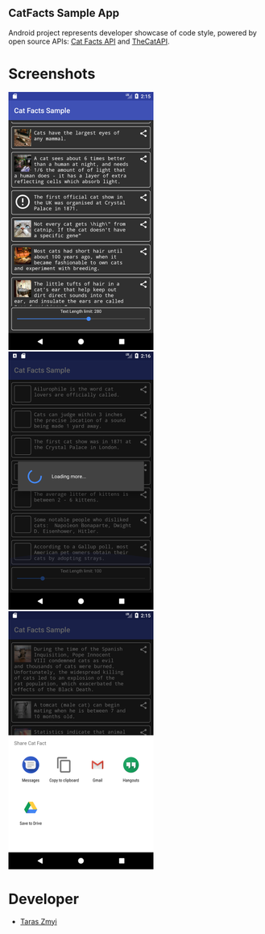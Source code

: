 ## CatFacts Sample App
Android project represents developer showcase of code style,
powered by open source APIs: <a href="https://catfact.ninja">Cat Facts API</a> and <a href="http://thecatapi.com">TheCatAPI</a>.

# Screenshots
<img src="extra/Screenshot_1510143335.png" alt="Main" width="288" height="512">&nbsp;
<img src="extra/Screenshot_1510143385.png" alt="Loader" width="288" height="512">&nbsp;
<img src="extra/Screenshot_1510143396.png" alt="Share" width="288" height="512">

# Developer

* [Taras Zmyi](https://github.com/TarasZmyi)
